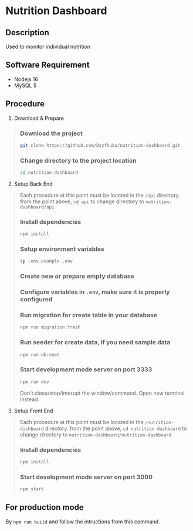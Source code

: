 # Nutrition Dashboard

## Description
Used to monitor individual nutrition

## Software Requirement
- Nodejs 16
- MySQL 5

## Procedure
1. Download & Prepare
> ### Download the project
> ```bash
> git clone https://github.com/Dzyfhuba/nutrition-dashboard.git
> ```
> ### Change directory to the project location
> ```bash
> cd nutrition-dashboard
> ```
2. Setup Back End
> Each procedure at this point must be located in the ```/api``` directory. from the point above, ```cd api``` to change directory to ```nutrition-dashboard/api```
> ### Install dependencies
> ```bash
> npm install
> ```
> ### Setup environment variables
> ```bash
> cp .env.example .env
> ```
> ### Create new or prepare empty database
> ### Configure variables in ```.env```, make sure it is properly configured
> ### Run migration for create table in your database
> ```bash
> npm run migration:fresh
> ```
> ### Run seeder for create data, if you need sample data
> ```bash
> npm run db:seed
> ```
> ### Start development mode server on port 3333
> ```bash
> npm run dev
> ```
> Don't close/stop/interupt the window/command.
> Open new terminal instead.
3. Setup Front End
> Each procedure at this point must be located in the ```/nutrition-dashboard``` directory. from the point above, ```cd nutrition-dashboard``` to change directory to ```nutrition-dashboard/nutrition-dashboard```
> ### Install dependencies
> ```bash
> npm install
> ```
> ### Start development mode server on port 3000
> ```bash
> npm start
> ```

## For production mode
By ```npm run build``` and follow the intructions from this command.